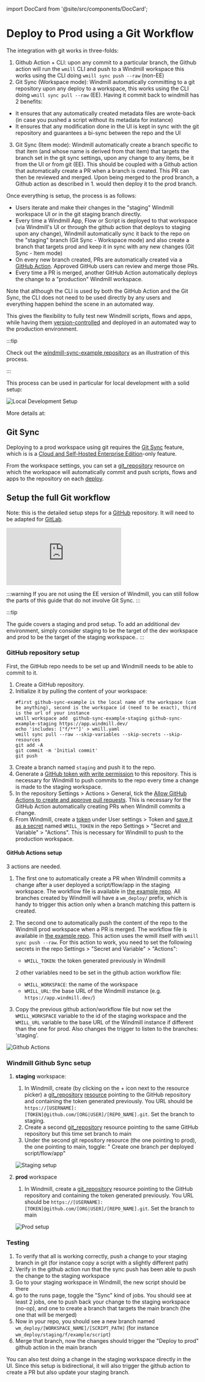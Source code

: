 import DocCard from '@site/src/components/DocCard';

# Deploy to Prod using a Git Workflow

The integration with git works in three-folds:

1. Github Action + CLI: upon any commit to a particular branch, the Github action will run the `wmill` CLI and push to a Windmill workspace this works using the CLI doing `wmill sync push --raw` (non-EE)
2. Git Sync (Workspace mode): Windmill automatically committing to a git repository upon any deploy to a workspace, this works using the CLI doing `wmill sync pull --raw` (EE). Having it commit back to windmill has 2 benefits:

- It ensures that any automatically created metadata files are wrote-back (in case you pushed a script without its metadata for instance)
- It ensures that any modification done in the UI is kept in sync with the git repository and guarantees a bi-sync between the repo and the UI

3. Git Sync (Item mode): Windmill automatically create a branch specific to that item (and whose name is derived from that item) that targets the branch set in the git sync settings, upon any change to any items, be it from the UI or from git (EE). This should be coupled with a Github action that automatically create a PR when a branch is created. This PR can then be reviewed and merged. Upon being merged to the prod branch, a Github action as described in 1. would then deploy it to the prod branch.

Once everything is setup, the process is as follows:

- Users iterate and make their changes in the "staging" Windmill workspace UI or in the git staging branch directly.
- Every time a Windmill App, Flow or Script is deployed to that workspace (via Windmill's UI or through the github action that deploys to staging upon any change), Windmill automatically sync it back to the repo on the "staging" branch (Git Sync - Workspace mode) and also create a branch that targets prod and keep it in sync with any new changes (Git Sync - Item mode)
- On every new branch created, PRs are automatically created via a [GitHub Action](https://docs.github.com/en/actions). Approved GitHub users can review and merge those PRs.
- Every time a PR is merged, another GitHub Action automatically deploys the change to a "production" Windmill workspace.

Note that although the CLI is used by both the GitHub Action and the Git Sync, the CLI does not need to be used directly by any users and everything happen behind the scene in an automated way.

This gives the flexibility to fully test new Windmill scripts, flows and apps, while having them [version-controlled](../13_version_control/index.mdx) and deployed in an automated way to the production environment.

:::tip

Check out the [windmill-sync-example repository](https://github.com/windmill-labs/windmill-sync-example) as an illustration of this process.

:::

This process can be used in particular for local development with a solid setup:

![Local Development Setup](../4_local_development/local_development_v0.png 'Local Development Setup')

More details at:

<div class="grid grid-cols-2 gap-6 mb-4">
	<DocCard
		title="Local Development"
		description="Develop from various environments such as your terminal, VS Code, and JetBrains IDEs."
		href="/docs/advanced/local_development"
	/>
</div>

## Git Sync

Deploying to a prod workspace using git requires the [Git Sync](../11_git_sync/index.mdx) feature, which is is a [Cloud and Self-Hosted Enterprise Edition](/pricing)-only feature.

From the workspace settings, you can set a [git_repository](../../integrations/git_repository.mdx) resource on which the workspace will automatically commit and push scripts, flows and apps to the repository on each [deploy](../../core_concepts/0_draft_and_deploy/index.mdx).

## Setup the full Git workflow

Note: this is the detailed setup steps for a [GitHub](https://github.com/) repository. It will need to be adapted for [GitLab](https://about.gitlab.com/).

<iframe
	style={{ aspectRatio: '16/9' }}
	src="https://www.youtube.com/embed/es8FUC2M73o?vq=hd1080"
	title="Deploy to a Prod Workspace using a Git Workflow"
	frameBorder="0"
	allow="accelerometer; autoplay; clipboard-write; encrypted-media; gyroscope; picture-in-picture; web-share"
	allowFullScreen
	className="border-2 rounded-xl object-cover w-full dark:border-gray-800"
></iframe>

:::warning
If you are not using the EE version of Windmill, you can still follow the parts of this guide that do not involve Git Sync.
:::

:::tip

The guide covers a staging and prod setup. To add an additional dev environment, simply consider staging to be the target of the dev workspace and prod to be the target of the staging workspace..
:::

### GitHub repository setup

First, the GitHub repo needs to be set up and Windmill needs to be able to commit to it.

1. Create a GitHub repository.
1. Initialize it by pulling the content of your workspace:
   ```
   #first github-sync-example is the local name of the workspace (can be anything), second is the workspace id (need to be exact), third is the url of your instance
   wmill workspace add  github-sync-example-staging github-sync-example-staging https://app.windmill.dev/
   echo 'includes: ["f/**"]' > wmill.yaml
   wmill sync pull --raw --skip-variables --skip-secrets --skip-resources
   git add -A
   git commit -m 'Initial commit'
   git push
   ```
1. Create a branch named `staging` and push it to the repo.
1. Generate a [GitHub token with write permission](https://docs.github.com/en/authentication/keeping-your-account-and-data-secure/managing-your-personal-access-tokens#creating-a-fine-grained-personal-access-token) to this repository. This is necessary for Windmill to push commits to the repo every time a change is made to the staging workspace.
1. In the repository Settings > Actions > General, tick the [Allow GitHub Actions to create and approve pull requests](https://docs.github.com/en/enterprise-server@3.10/repositories/managing-your-repositorys-settings-and-features/enabling-features-for-your-repository/managing-github-actions-settings-for-a-repository#preventing-github-actions-from-creating-or-approving-pull-requests). This is necessary for the GitHub Action automatically creating PRs when Windmill commits a change.
1. From Windmill, create a [token](../../core_concepts/4_webhooks/index.mdx#user-token) under User settings > Token and [save it as a secret](https://docs.github.com/en/actions/security-guides/using-secrets-in-github-actions#creating-secrets-for-a-repository) named `WMILL_TOKEN` in the repo Settings > "Secret and Variable" > "Actions". This is necessary for Windmill to push to the production workspace.

#### GitHub Actions setup

3 actions are needed.

1. The first one to automatically create a PR when Windmill commits a change after a user deployed a script/flow/app in the staging workspace. The workflow file is available in [the example repo](https://github.com/windmill-labs/windmill-sync-example/blob/main/.github/workflows/open-pr-on-commit.yaml). All branches created by Windmill will have a `wm_deploy/` prefix, which is handy to trigger this action only when a branch matching this pattern is created.
1. The second one to automatically push the content of the repo to the Windmill prod workspace when a PR is merged. The workflow file is available in [the example repo](https://github.com/windmill-labs/windmill-sync-example/blob/main/.github/workflows/push-on-merge.yaml). This action uses the wmill itself with `wmill sync push --raw`.
   For this action to work, you need to set the following secrets in the repo Settings > "Secret and Variable" > "Actions":

   - `WMILL_TOKEN`: the token generated previously in Windmill

   2 other variables need to be set in the github action workflow file:

   - `WMILL_WORKSPACE`: the name of the workspace
   - `WMILL_URL`: the base URL of the Windmill instance (e.g. `https://app.windmill.dev/`)

1. Copy the previous github action/workflow file but now set the `WMILL_WORKSPACE` variable to the id of the staging workspace and the `WMILL_URL` variable to the base URL of the Windmill instance if different than the one for prod. Also changes the trigger to listen to the branches: 'staging'.

![Github Actions](gh_actions.png)

### Windmill Github Sync setup

1. **staging** workspace:

   1. In Windmill, create (by clicking on the + icon next to the resource picker) a [git_repository](https://hub.windmill.dev/resource_types/135/git_repository) [resource](../../core_concepts/3_resources_and_types/index.mdx) pointing to the GitHub repository and containing the token generated previously. You URL should be `https://[USERNAME]:[TOKEN]@github.com/[ORG|USER]/[REPO_NAME].git`. Set the branch to staging.
   1. Create a second [git_repository](https://hub.windmill.dev/resource_types/135/git_repository) resource pointing to the same GitHub repository but this time set branch to main
   1. Under the second git repository resource (the one pointing to prod), the one pointing to main, toggle: " Create one branch per deployed script/flow/app"

   ![Staging setup](staging.png)

2. **prod** workspace

   1. In Windmill, create a [git_repository](https://hub.windmill.dev/resource_types/135/git_repository) resource pointing to the GitHub repository and containing the token generated previously. You URL should be `https://[USERNAME]:[TOKEN]@github.com/[ORG|USER]/[REPO_NAME].git`. Set the branch to main

   ![Prod setup](prod.png)

### Testing

1. To verify that all is working correctly, push a change to your staging branch in git (for instance copy a script with a slightly different path)
1. Verify in the github action run that the sync push has been able to push the change to the staging workspace
1. Go to your staging workspace in Windmill, the new script should be there
1. go to the runs page, toggle the "Sync" kind of jobs. You should see at least 2 jobs, one to push back your change to the staging workspace (no-op), and one to create a branch that targets the main branch (the one that will be merged)
1. Now in your repo, you should see a new branch named `wm_deploy/[WORKSPACE_NAME]/[SCRIPT_PATH]` (for instance `wm_deploy/staging/f/example/script`)
1. Merge that branch, now the changes should trigger the "Deploy to prod" github action in the main branch

You can also test doing a change in the staging workspace directly in the UI. Since this setup is bidirectional, it will also trigger the github action to create a PR but also update your staging branch.
